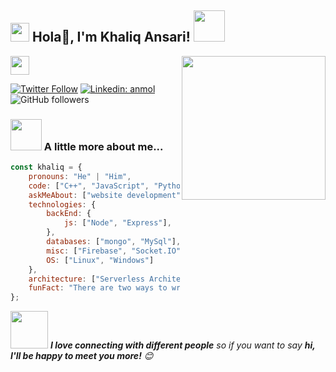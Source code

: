 <h2><img src="https://emojis.slackmojis.com/emojis/images/1531849430/4246/blob-sunglasses.gif?1531849430" width="30"/> Hola🏻, I'm Khaliq Ansari! <img src="https://media.giphy.com/media/12oufCB0MyZ1Go/giphy.gif" width="50"></h2>

<img align='right' src="https://media.giphy.com/media/M9gbBd9nbDrOTu1Mqx/giphy.gif" width="230">
<!-- <p><em>Software Engineer at <a href=/"xyz.com"> Xyz-->
</a><img src="https://media.giphy.com/media/WUlplcMpOCEmTGBtBW/giphy.gif" width="30"> 
</em></p>

[![Twitter Follow](https://img.shields.io/twitter/follow/TheKhaliqAnsari?label=Follow)](https://twitter.com/intent/follow?screen_name=TheKhaliqAnsari)
[![Linkedin: anmol](https://img.shields.io/badge/-TheKhaliqAnsari-blue?style=flat-square&logo=Linkedin&logoColor=white&link=https://www.linkedin.com/in/khaliqansari/)](https://www.linkedin.com/in/khaliqansari/)
![GitHub followers](https://img.shields.io/github/followers/thekhaliqansari?label=Follow&style=social)



### <img src="https://media.giphy.com/media/VgCDAzcKvsR6OM0uWg/giphy.gif" width="50"> A little more about me...  

```javascript
const khaliq = {
    pronouns: "He" | "Him",
    code: ["C++", "JavaScript", "Python"],
    askMeAbout: ["website development", "automation", "cyber security", "Linux", "DSA"],
    technologies: {
        backEnd: {
            js: ["Node", "Express"],
        },
        databases: ["mongo", "MySql"],
        misc: ["Firebase", "Socket.IO"],
        OS: ["Linux", "Windows"]
    },
    architecture: ["Serverless Architecture", "Progressive web applications", "Single page applications"],
    funFact: "There are two ways to write error-free programs; only the third one works"
};
```


<img src="https://media.giphy.com/media/LnQjpWaON8nhr21vNW/giphy.gif" width="60"> <em><b>I love connecting with different people</b> so if you want to say <b>hi, I'll be happy to meet you more!</b> 😊</em>

<!--
**TheKhaliqAnsari/TheKhaliqAnsari** is a ✨ _special_ ✨ repository because its `README.md` (this file) appears on your GitHub profile.

Here are some ideas to get you started:

- 🔭 I’m currently working on ...
- 🌱 I’m currently learning ...
- 👯 I’m looking to collaborate on ...
- 🤔 I’m looking for help with ...

- 📫 How to reach me: ...
- 😄 Pronouns: ...
- ⚡ Fun fact: ...
-->
